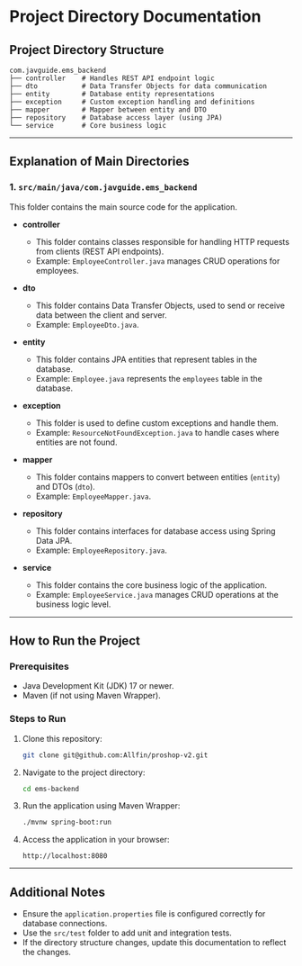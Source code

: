 # Project Directory Documentation

## Project Directory Structure
```
com.javguide.ems_backend
├── controller    # Handles REST API endpoint logic
├── dto           # Data Transfer Objects for data communication
├── entity        # Database entity representations
├── exception     # Custom exception handling and definitions
├── mapper        # Mapper between entity and DTO
├── repository    # Database access layer (using JPA)
└── service       # Core business logic
```

---

## Explanation of Main Directories

### 1. `src/main/java/com.javguide.ems_backend`
This folder contains the main source code for the application.

- **controller**
    - This folder contains classes responsible for handling HTTP requests from clients (REST API endpoints).
    - Example: `EmployeeController.java` manages CRUD operations for employees.

- **dto**
    - This folder contains Data Transfer Objects, used to send or receive data between the client and server.
    - Example: `EmployeeDto.java`.

- **entity**
    - This folder contains JPA entities that represent tables in the database.
    - Example: `Employee.java` represents the `employees` table in the database.

- **exception**
    - This folder is used to define custom exceptions and handle them.
    - Example: `ResourceNotFoundException.java` to handle cases where entities are not found.

- **mapper**
    - This folder contains mappers to convert between entities (`entity`) and DTOs (`dto`).
    - Example: `EmployeeMapper.java`.

- **repository**
    - This folder contains interfaces for database access using Spring Data JPA.
    - Example: `EmployeeRepository.java`.

- **service**
    - This folder contains the core business logic of the application.
    - Example: `EmployeeService.java` manages CRUD operations at the business logic level.

---

## How to Run the Project

### Prerequisites
- Java Development Kit (JDK) 17 or newer.
- Maven (if not using Maven Wrapper).

### Steps to Run
1. Clone this repository:
   ```bash
   git clone git@github.com:Allfin/proshop-v2.git
   ```
2. Navigate to the project directory:
   ```bash
   cd ems-backend
   ```
3. Run the application using Maven Wrapper:
   ```bash
   ./mvnw spring-boot:run
   ```
4. Access the application in your browser:
   ```
   http://localhost:8080
   ```

---

## Additional Notes
- Ensure the `application.properties` file is configured correctly for database connections.
- Use the `src/test` folder to add unit and integration tests.
- If the directory structure changes, update this documentation to reflect the changes.